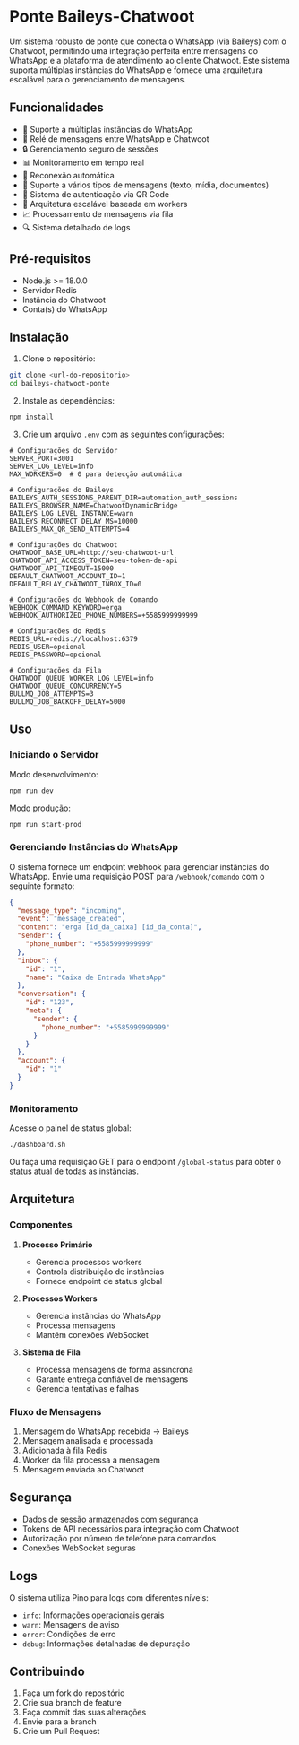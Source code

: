 # Ponte Baileys-Chatwoot

Um sistema robusto de ponte que conecta o WhatsApp (via Baileys) com o Chatwoot, permitindo uma integração perfeita entre mensagens do WhatsApp e a plataforma de atendimento ao cliente Chatwoot. Este sistema suporta múltiplas instâncias do WhatsApp e fornece uma arquitetura escalável para o gerenciamento de mensagens.

## Funcionalidades

- 🔄 Suporte a múltiplas instâncias do WhatsApp
- 📱 Relé de mensagens entre WhatsApp e Chatwoot
- 🔒 Gerenciamento seguro de sessões
- 📊 Monitoramento em tempo real
- 🔄 Reconexão automática
- 📝 Suporte a vários tipos de mensagens (texto, mídia, documentos)
- 🔐 Sistema de autenticação via QR Code
- 🚀 Arquitetura escalável baseada em workers
- 📈 Processamento de mensagens via fila
- 🔍 Sistema detalhado de logs

## Pré-requisitos

- Node.js >= 18.0.0
- Servidor Redis
- Instância do Chatwoot
- Conta(s) do WhatsApp

## Instalação

1. Clone o repositório:
```bash
git clone <url-do-repositorio>
cd baileys-chatwoot-ponte
```

2. Instale as dependências:
```bash
npm install
```

3. Crie um arquivo `.env` com as seguintes configurações:
```env
# Configurações do Servidor
SERVER_PORT=3001
SERVER_LOG_LEVEL=info
MAX_WORKERS=0  # 0 para detecção automática

# Configurações do Baileys
BAILEYS_AUTH_SESSIONS_PARENT_DIR=automation_auth_sessions
BAILEYS_BROWSER_NAME=ChatwootDynamicBridge
BAILEYS_LOG_LEVEL_INSTANCE=warn
BAILEYS_RECONNECT_DELAY_MS=10000
BAILEYS_MAX_QR_SEND_ATTEMPTS=4

# Configurações do Chatwoot
CHATWOOT_BASE_URL=http://seu-chatwoot-url
CHATWOOT_API_ACCESS_TOKEN=seu-token-de-api
CHATWOOT_API_TIMEOUT=15000
DEFAULT_CHATWOOT_ACCOUNT_ID=1
DEFAULT_RELAY_CHATWOOT_INBOX_ID=0

# Configurações do Webhook de Comando
WEBHOOK_COMMAND_KEYWORD=erga
WEBHOOK_AUTHORIZED_PHONE_NUMBERS=+5585999999999

# Configurações do Redis
REDIS_URL=redis://localhost:6379
REDIS_USER=opcional
REDIS_PASSWORD=opcional

# Configurações da Fila
CHATWOOT_QUEUE_WORKER_LOG_LEVEL=info
CHATWOOT_QUEUE_CONCURRENCY=5
BULLMQ_JOB_ATTEMPTS=3
BULLMQ_JOB_BACKOFF_DELAY=5000
```

## Uso

### Iniciando o Servidor

Modo desenvolvimento:
```bash
npm run dev
```

Modo produção:
```bash
npm run start-prod
```

### Gerenciando Instâncias do WhatsApp

O sistema fornece um endpoint webhook para gerenciar instâncias do WhatsApp. Envie uma requisição POST para `/webhook/comando` com o seguinte formato:

```json
{
  "message_type": "incoming",
  "event": "message_created",
  "content": "erga [id_da_caixa] [id_da_conta]",
  "sender": {
    "phone_number": "+5585999999999"
  },
  "inbox": {
    "id": "1",
    "name": "Caixa de Entrada WhatsApp"
  },
  "conversation": {
    "id": "123",
    "meta": {
      "sender": {
        "phone_number": "+5585999999999"
      }
    }
  },
  "account": {
    "id": "1"
  }
}
```

### Monitoramento

Acesse o painel de status global:
```bash
./dashboard.sh
```

Ou faça uma requisição GET para o endpoint `/global-status` para obter o status atual de todas as instâncias.

## Arquitetura

### Componentes

1. **Processo Primário**
   - Gerencia processos workers
   - Controla distribuição de instâncias
   - Fornece endpoint de status global

2. **Processos Workers**
   - Gerencia instâncias do WhatsApp
   - Processa mensagens
   - Mantém conexões WebSocket

3. **Sistema de Fila**
   - Processa mensagens de forma assíncrona
   - Garante entrega confiável de mensagens
   - Gerencia tentativas e falhas

### Fluxo de Mensagens

1. Mensagem do WhatsApp recebida → Baileys
2. Mensagem analisada e processada
3. Adicionada à fila Redis
4. Worker da fila processa a mensagem
5. Mensagem enviada ao Chatwoot

## Segurança

- Dados de sessão armazenados com segurança
- Tokens de API necessários para integração com Chatwoot
- Autorização por número de telefone para comandos
- Conexões WebSocket seguras

## Logs

O sistema utiliza Pino para logs com diferentes níveis:
- `info`: Informações operacionais gerais
- `warn`: Mensagens de aviso
- `error`: Condições de erro
- `debug`: Informações detalhadas de depuração

## Contribuindo

1. Faça um fork do repositório
2. Crie sua branch de feature
3. Faça commit das suas alterações
4. Envie para a branch
5. Crie um Pull Request
